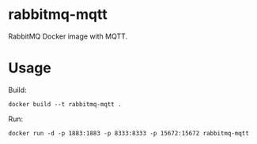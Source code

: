# rabbitmq-mqtt

RabbitMQ Docker image with MQTT.

# Usage

Build:

```
docker build --t rabbitmq-mqtt .
```

Run:

```
docker run -d -p 1883:1883 -p 8333:8333 -p 15672:15672 rabbitmq-mqtt
```